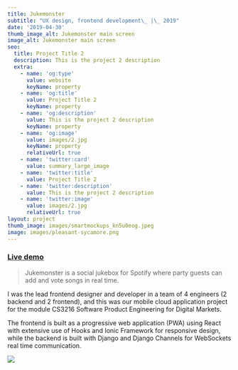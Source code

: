 ```yaml
---
title: Jukemonster
subtitle: "UX design, frontend development\_ |\_ 2019"
date: '2019-04-30'
thumb_image_alt: Jukemonster main screen
image_alt: Jukemonster main screen
seo:
  title: Project Title 2
  description: This is the project 2 description
  extra:
    - name: 'og:type'
      value: website
      keyName: property
    - name: 'og:title'
      value: Project Title 2
      keyName: property
    - name: 'og:description'
      value: This is the project 2 description
      keyName: property
    - name: 'og:image'
      value: images/2.jpg
      keyName: property
      relativeUrl: true
    - name: 'twitter:card'
      value: summary_large_image
    - name: 'twitter:title'
      value: Project Title 2
    - name: 'twitter:description'
      value: This is the project 2 description
    - name: 'twitter:image'
      value: images/2.jpg
      relativeUrl: true
layout: project
thumb_image: images/smartmockups_kn5u0eog.jpeg
image: images/pleasant-sycamore.png
---
```

### [Live demo](https://www.juke.monster/)

> Jukemonster is a social jukebox for Spotify where party guests can add and vote songs in real time.

I was the lead frontend designer and developer in a team of 4 engineers (2 backend and 2 frontend), and this was our mobile cloud application project for the module CS3216 Software Product Engineering for Digital Markets.

The frontend is built as a progressive web application (PWA) using React with extensive use of Hooks and Ionic Framework for responsive design, while the backend is built with Django and Django Channels for WebSockets real time communication.

![](/images/Screenshot%202021-04-06%20at%204.15.19%20PM.png)





